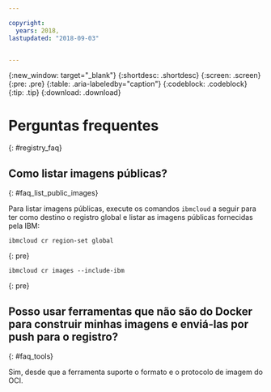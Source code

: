 ```yaml
---

copyright:
  years: 2018, 
lastupdated: "2018-09-03"


---
```


{:new_window: target="_blank"}
{:shortdesc: .shortdesc}
{:screen: .screen}
{:pre: .pre}
{:table: .aria-labeledby="caption"}
{:codeblock: .codeblock}
{:tip: .tip}
{:download: .download}


# Perguntas frequentes
{: #registry_faq}


## Como listar imagens públicas?
{: #faq_list_public_images}

Para listar imagens públicas, execute os comandos `ibmcloud` a seguir para ter como destino o registro global e listar as imagens públicas fornecidas pela IBM:

```
ibmcloud cr region-set global
```
{: pre}

```
ibmcloud cr images --include-ibm
```
{: pre}


## Posso usar ferramentas que não são do Docker para construir minhas imagens e enviá-las por push para o registro?
{: #faq_tools}

Sim, desde que a ferramenta suporte o formato e o protocolo de imagem do OCI.
